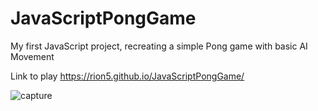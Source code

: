 # JavaScriptPongGame
My first JavaScript project, recreating a simple Pong game with basic AI Movement

Link to play
https://rion5.github.io/JavaScriptPongGame/

![capture](https://user-images.githubusercontent.com/31965265/36637920-310d99c0-19b4-11e8-8712-dde1776d6a7a.PNG)
